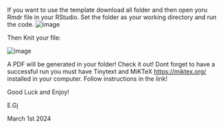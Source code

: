 If you want to use the template download all folder and then open yoru Rmdr file in your RStudio. 
Set the folder as your working directory and run the code. 
![image](https://github.com/EGjika/R-Markdown-Reporting-Template/assets/51511381/88ce9c82-fc35-4380-991d-6a7985f062a5)

Then Knit your file:

![image](https://github.com/EGjika/R-Markdown-Reporting-Template/assets/51511381/df8cbb72-2c54-414f-ac03-723595626d67)

A PDF will be generated in your folder! Check it out!
Dont forget to have a successful run you must have Tinytext and MiKTeX https://miktex.org/ installed in your computer. Follow instructions in the link!

Good Luck and Enjoy!

E.Gj

March 1st 2024
